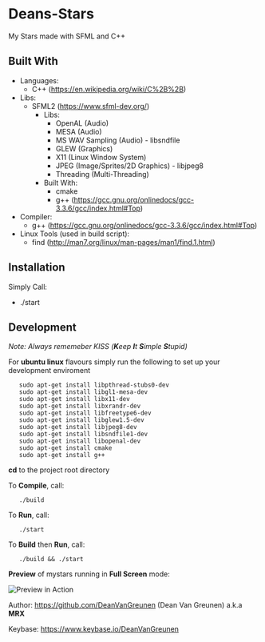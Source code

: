 # Deans-Stars
My Stars made with SFML and C++

## Built With
- Languages:
  - C++ (https://en.wikipedia.org/wiki/C%2B%2B)
- Libs:
  - SFML2 (https://www.sfml-dev.org/)
     - Libs:
       - OpenAL (Audio)
       - MESA (Audio)
       - MS WAV Sampling (Audio) - libsndfile
       - GLEW (Graphics)
       - X11 (Linux Window System)
       - JPEG (Image/Sprites/2D Graphics) - libjpeg8
       - Threading (Multi-Threading)
     - Built With:
       - cmake
       - g++ (https://gcc.gnu.org/onlinedocs/gcc-3.3.6/gcc/index.html#Top) 
- Compiler:
  - g++ (https://gcc.gnu.org/onlinedocs/gcc-3.3.6/gcc/index.html#Top) 
- Linux Tools (used in build script):
  - find (http://man7.org/linux/man-pages/man1/find.1.html) 

## Installation
Simply Call:
 -  ./start

## Development
*Note: Always rememeber KISS (**K**eep **I**t **S**imple **S**tupid)*

For **ubuntu linux** flavours simply run the following to set up your development enviroment
 ```
    sudo apt-get install libpthread-stubs0-dev
    sudo apt-get install libgl1-mesa-dev
    sudo apt-get install libx11-dev
    sudo apt-get install libxrandr-dev
    sudo apt-get install libfreetype6-dev
    sudo apt-get install libglew1.5-dev
    sudo apt-get install libjpeg8-dev 
    sudo apt-get install libsndfile1-dev
    sudo apt-get install libopenal-dev
    sudo apt-get install cmake
    sudo apt-get install g++
  ```
**cd** to the project root directory

To **Compile**, call:
```
   ./build
```
To **Run**, call:
```
   ./start
```
To **Build** then **Run**, call:
```
   ./build && ./start
```

**Preview** of mystars running in **Full Screen** mode:

![Preview in Action](/docs/preview.gif?raw=true "Preview in Action")

Author: https://github.com/DeanVanGreunen (Dean Van Greunen) a.k.a **MRX**

Keybase: https://www.keybase.io/DeanVanGreunen
